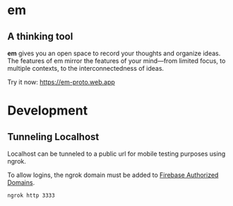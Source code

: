 # em

## A thinking tool

**em** gives you an open space to record your thoughts and organize ideas. The features of em mirror the features of your mind—from limited focus, to multiple contexts, to the interconnectedness of ideas.

Try it now: https://em-proto.web.app

# Development

## Tunneling Localhost

Localhost can be tunneled to a public url for mobile testing purposes using ngrok.

To allow logins, the ngrok domain must be added to [Firebase Authorized Domains](https://console.firebase.google.com/u/0/project/em-proto/authentication/providers).

```sh
ngrok http 3333
```
